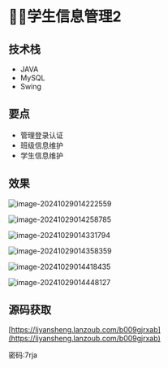 # 👨‍🎓学生信息管理2

<SlideProtected>

<MyGlobalComponent />


## 技术栈
- JAVA
- MySQL
- Swing


## 要点
- 管理登录认证
- 班级信息维护
- 学生信息维护

## 效果

![image-20241029014222559](http://cdn.qiniu.liyansheng.top/img/image-20241029014222559.png)

![image-20241029014258785](http://cdn.qiniu.liyansheng.top/img/image-20241029014258785.png)

![image-20241029014331794](http://cdn.qiniu.liyansheng.top/img/image-20241029014331794.png)

![image-20241029014358359](http://cdn.qiniu.liyansheng.top/img/image-20241029014358359.png)

![image-20241029014418435](http://cdn.qiniu.liyansheng.top/img/image-20241029014418435.png)

![image-20241029014448127](http://cdn.qiniu.liyansheng.top/img/image-20241029014448127.png)

## 源码获取


[https://liyansheng.lanzoub.com/b009gjrxab](https://liyansheng.lanzoub.com/b009gjrxab)


密码:7rja



</SlideProtected> 